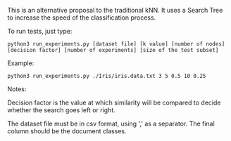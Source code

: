 This is an alternative proposal to the traditional kNN. It uses a Search Tree to increase the speed of the classification process.

To run tests, just type:
    
    python3 run_experiments.py [dataset file] [k value] [number of nodes] [decision factor] [number of experiments] [size of the test subset]
    
Example:

    python3 run_experiments.py ./Iris/iris.data.txt 3 5 0.5 10 0.25
  
Notes:

  Decision factor is the value at which similarity will be compared to decide whether the search goes left or right.
  
  The dataset file must be in csv format, using ',' as a separator. The final column should be the document classes.
